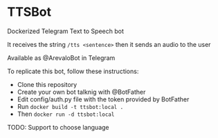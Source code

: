 # TTSBot

Dockerized Telegram Text to Speech bot

It receives the string ```/tts <sentence>``` then it sends an audio to the user

Available as @ArevaloBot in Telegram

To replicate this bot, follow these instructions:

* Clone this repository
* Create your own bot talknig with @BotFather
* Edit config/auth.py file with the token provided by BotFather
* Run ```docker build -t ttsbot:local .```
* Then ```docker run -d ttsbot:local```

TODO: Support to choose language
